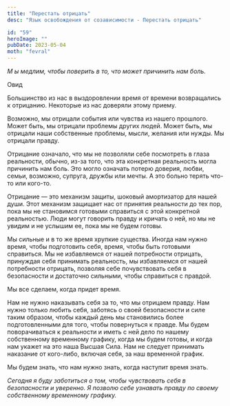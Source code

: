 ```yaml
---
title: "Перестать отрицать"
desc: "Язык освобождения от созависимости - Перестать отрицать"

id: "59"
heroImage: ""
pubDate: 2023-05-04
moth: "fevral"
---
```


_М_ _ы_ _медлим,_ _чтобы_ _поверить_ _в_ _то,_ _что_ _может_ _причинить_ _нам_
_боль._

Овид

Большинство из нас в выздоровлении время от времени возвращались к отрицанию.
Некоторые из нас доверяли этому приему.

Возможно, мы отрицали события или чувства из нашего прошлого. Может быть, мы
отрицали проблемы других людей. Может быть, мы отрицали наши собственные
проблемы, мысли, желания или нужды. Мы отрицали правду.

Отрицание означало, что мы не позволяли себе посмотреть в глаза реальности,
обычно, из-за того, что эта конкретная реальность могла причинить нам боль.
Это могло означать потерю доверия, любви, семьи, возможно, супруга, дружбы или
мечты. А это больно терять что-то или кого-то.

Отрицание — это механизм защиты, шоковый амортизатор для нашей души. Этот
механизм защищает нас от принятия реальности до тех пор, пока мы не становимся
готовыми справиться с этой конкретной реальностью. Люди могут говорить правду
и кричать о ней, но мы не увидим и не услышим ее, пока мы не будем готовы.

Мы сильные и в то же время хрупкие существа. Иногда нам нужно время, чтобы
подготовить себя, время, чтобы быть готовыми справиться. Мы не избавляемся от
нашей потребности отрицать, принуждая себя принимать реальность, мы
избавляемся от нашей потребности отрицать, позволяя себе почувствовать себя в
безопасности и достаточно сильными, чтобы справиться с правдой.

Мы все сделаем, когда придет время.

Нам не нужно наказывать себя за то, что мы отрицаем правду. Нам нужно только
любить себя, заботясь о своей безопасности и силе таким образом, чтобы каждый
день мы становились более подготовленными для того, чтобы повернуться к
правде. Мы будем поворачиваться к реальности и иметь с ней дело по нашему
собственному временному графику, когда мы будем готовы, и когда нам укажет на
это наша Высшая Сила. Нам не следует принимать наказание от кого-либо, включая
себя, за наш временной график.

Мы будем знать, что нам нужно знать, когда наступит время знать.

_Сегодня_ _я_ _буду_ _заботиться_ _о_ _том,_ _чтобы_ _чувствовать_ _себя_ _в_
_безопасности_ _и_ _уверенно._ _Я_ _позволю_ _себе_ _узнавать_ _правду_ _по_
_своему_ _собственному_ _временному_ _графику._
